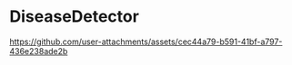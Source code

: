 # DiseaseDetector

https://github.com/user-attachments/assets/cec44a79-b591-41bf-a797-436e238ade2b

